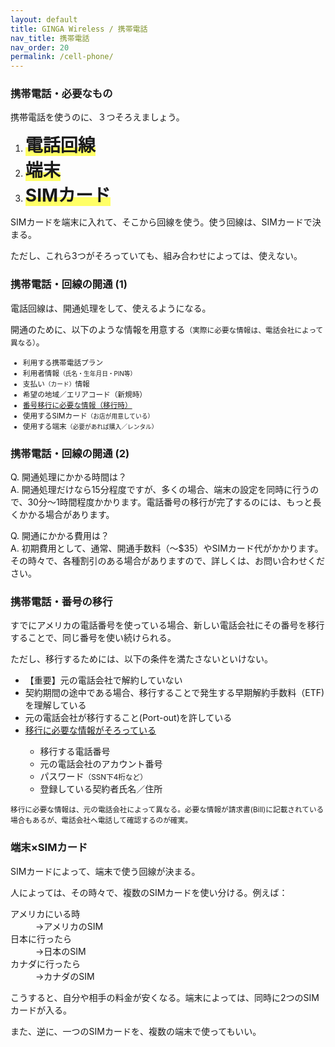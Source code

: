 ```yaml
---
layout: default
title: GINGA Wireless / 携帯電話
nav_title: 携帯電話
nav_order: 20
permalink: /cell-phone/
---
```

<main>
  <div class="container">
    <div class="row">
      <article class="col-md-4">
        <div class="panel panel-default">
          <div class="panel-heading">
            <h3 class="panel-title">携帯電話・必要なもの</h3>
          </div>
          <div class="panel-body">
            <p>携帯電話を使うのに、３つそろえましょう。</p>
            <ol>
              <li><strong><span style="font-size: 200%; font-size: 200%; background: linear-gradient(transparent 60%, #ffff66 60%);">電話回線</span></strong></li>
              <li><strong><span style="font-size: 200%; font-size: 200%; background: linear-gradient(transparent 60%, #ffff66 60%);">端末</span></strong></li>
              <li><strong><span style="font-size: 200%; font-size: 200%; background: linear-gradient(transparent 60%, #ffff66 60%);">SIMカード</span></strong></li>
            </ol>
            <p>SIMカードを端末に入れて、そこから回線を使う。使う回線は、SIMカードで決まる。</p>
            <p class="text-warning">ただし、これら3つがそろっていても、組み合わせによっては、使えない。</p>
          </div>
        </div>
      </article>
      <article class="col-md-4">
        <div class="panel panel-default">
          <div class="panel-heading">
            <h3 class="panel-title">携帯電話・回線の開通 (1)</h3>
          </div>
          <div class="panel-body">
            <p>電話回線は、開通処理をして、使えるようになる。</p>
            <p>開通のために、以下のような情報を用意する<small>（実際に必要な情報は、電話会社によって異なる）</small>。</p>
            <small>
              <ul>
                <li>利用する携帯電話プラン</li>
                <li>利用者情報<small>（氏名・生年月日・PIN等）</small></li>
                <li>支払い<small>（カード）</small>情報</li>
                <li>希望の地域／エリアコード（新規時）</li>
                <li><a href="#number-porting">番号移行に必要な情報（移行時）</a></li>
                <li>使用するSIMカード<small>（お店が用意している）</small></li>
                <li>使用する端末<small>（必要があれば購入／レンタル）</small></li>
              </ul>
            </small>
          </div>
        </div>
      </article>
      <article class="col-md-4">
        <div class="panel panel-default">
          <div class="panel-heading">
            <h3 class="panel-title">携帯電話・回線の開通 (2)</h3>
          </div>
          <div class="panel-body">
            <p><span class="text-info">Q. 開通処理にかかる時間は？</span><br>
            A. 開通処理だけなら15分程度ですが、多くの場合、端末の設定を同時に行うので、30分～1時間程度かかります。電話番号の移行が完了するのには、もっと長くかかる場合があります。</p>
            <p><span class="text-info">Q. 開通にかかる費用は？</span><br>
            A. 初期費用として、通常、開通手数料（～$35）やSIMカード代がかかります。その時々で、各種割引のある場合がありますので、詳しくは、お問い合わせください。</p>
          </div>
        </div>
      </article>
    </div>
    <div class="row">
      <article id="number-porting" class="col-md-4">
        <div class="panel panel-default">
          <div class="panel-heading">
            <h3 class="panel-title">携帯電話・番号の移行</h3>
          </div>
          <div class="panel-body">
            <p>すでにアメリカの電話番号を使っている場合、新しい電話会社にその番号を移行することで、同じ番号を使い続けられる。</p>
            <p>ただし、移行するためには、以下の条件を満たさないといけない。</p>
            <ul>
              <li>【重要】元の電話会社で解約していない</li>
              <li>契約期間の途中である場合、移行することで発生する早期解約手数料（ETF)を理解している</li>
              <li>元の電話会社が移行すること(Port-out)を許している</li>
              <li>
                <a data-toggle="collapse" href="#number-porting-info">
                  移行に必要な情報がそろっている
                </a>
                <div id="number-porting-info" class="panel-collapse collapse">
                  <div class="panel-body">
                    <ul>
                      <li>移行する電話番号</li>
                      <li>元の電話会社のアカウント番号</li>
                      <li>パスワード<small>（SSN下4桁など）</small></li>
                      <li>登録している契約者氏名／住所</li>
                    </ul>
                  </div>
                </div>
              </li>
            </ul>
            <p><small>移行に必要な情報は、元の電話会社によって異なる。必要な情報が請求書(Bill)に記載されている場合もあるが、電話会社へ電話して確認するのが確実。</small></p>
          </div>
        </div>
      </article>
      <article class="col-md-4">
        <div class="panel panel-default">
          <div class="panel-heading">
            <h3 class="panel-title">端末×SIMカード</h3>
          </div>
          <div class="panel-body">
            <p>SIMカードによって、端末で使う回線が決まる。</p>
            <p>人によっては、その時々で、複数のSIMカードを使い分ける。例えば：</p>
            <dl class="dl-horizontal">
            <dt>アメリカにいる時</dt><dd>→アメリカのSIM</dd>
            <dt>日本に行ったら</dt><dd>→日本のSIM</dd>
            <dt>カナダに行ったら</dt><dd>→カナダのSIM</dd>
            </dl>
            <p>こうすると、自分や相手の料金が安くなる。端末によっては、同時に2つのSIMカードが入る。</p>
            <p>また、逆に、一つのSIMカードを、複数の端末で使ってもいい。</p>
          </div>
        </div>
      </article>
    </div>
  </div>
</main>
